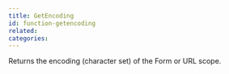 ```yaml
---
title: GetEncoding
id: function-getencoding
related:
categories:
---
```


Returns the encoding (character set) of the Form or URL scope.